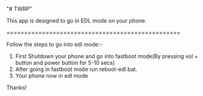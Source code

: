 "# TWRP"

This app is designed to go in EDL mode on your phone.

=================================================

Follow the steps to go into edl mode:-
1. First Shutdown your phone and go into fastboot mode(By pressing vol + button and power button for 5-10 secs)
2. After going in fastboot mode run reboot-edl.bat.
3. Your phone now in edl mode

Thanks!
